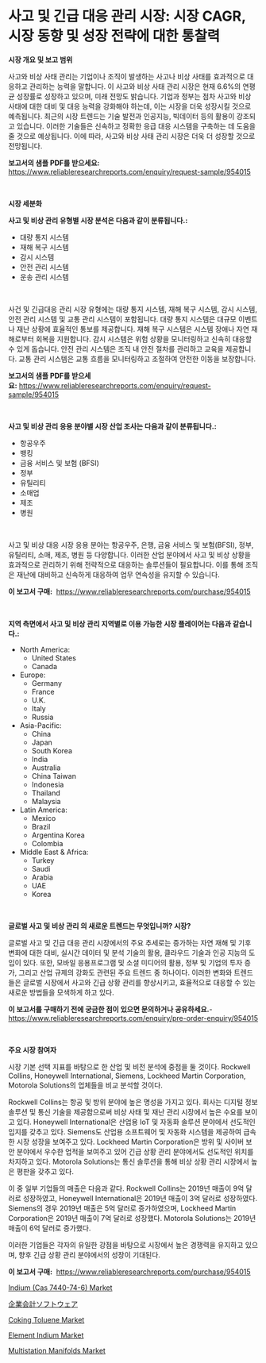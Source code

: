 <p><h1>사고 및 긴급 대응 관리 시장: 시장 CAGR, 시장 동향 및 성장 전략에 대한 통찰력</h1></p><p><strong>시장 개요 및 보고 범위</strong></p>
<p><p>사고와 비상 사태 관리는 기업이나 조직이 발생하는 사고나 비상 사태를 효과적으로 대응하고 관리하는 능력을 말합니다. 이 사고와 비상 사태 관리 시장은 현재 6.6%의 연평균 성장률로 성장하고 있으며, 미래 전망도 밝습니다. 기업과 정부는 점차 사고와 비상 사태에 대한 대비 및 대응 능력을 강화해야 하는데, 이는 시장을 더욱 성장시킬 것으로 예측됩니다. 최근의 시장 트렌드는 기술 발전과 인공지능, 빅데이터 등의 활용이 강조되고 있습니다. 이러한 기술들은 신속하고 정확한 응급 대응 시스템을 구축하는 데 도움을 줄 것으로 예상됩니다. 이에 따라, 사고와 비상 사태 관리 시장은 더욱 더 성장할 것으로 전망됩니다.</p></p>
<p><strong>보고서의 샘플 PDF를 받으세요:</strong> <a href="https://www.reliableresearchreports.com/enquiry/request-sample/954015">https://www.reliableresearchreports.com/enquiry/request-sample/954015</a></p>
<p>&nbsp;</p>
<p><strong>시장 세분화</strong></p>
<p><strong>사고 및 비상 관리 유형별 시장 분석은 다음과 같이 분류됩니다.:</strong></p>
<p><ul><li>대량 통지 시스템</li><li>재해 복구 시스템</li><li>감시 시스템</li><li>안전 관리 시스템</li><li>운송 관리 시스템</li></ul></p>
<p>&nbsp;</p>
<p><p>사건 및 긴급대응 관리 시장 유형에는 대량 통지 시스템, 재해 복구 시스템, 감시 시스템, 안전 관리 시스템 및 교통 관리 시스템이 포함됩니다. 대량 통지 시스템은 대규모 이벤트나 재난 상황에 효율적인 통보를 제공합니다. 재해 복구 시스템은 시스템 장애나 자연 재해로부터 회복을 지원합니다. 감시 시스템은 위험 상황을 모니터링하고 신속히 대응할 수 있게 돕습니다. 안전 관리 시스템은 조직 내 안전 절차를 관리하고 교육을 제공합니다. 교통 관리 시스템은 교통 흐름을 모니터링하고 조절하여 안전한 이동을 보장합니다.</p></p>
<p><strong>보고서의 샘플 PDF를 받으세요:</strong>&nbsp;<a href="https://www.reliableresearchreports.com/enquiry/request-sample/954015">https://www.reliableresearchreports.com/enquiry/request-sample/954015</a></p>
<p>&nbsp;</p>
<p><strong> 사고 및 비상 관리 응용 분야별 시장 산업 조사는 다음과 같이 분류됩니다.:</strong></p>
<p><ul><li>항공우주</li><li>뱅킹</li><li>금융 서비스 및 보험 (BFSI)</li><li>정부</li><li>유틸리티</li><li>소매업</li><li>제조</li><li>병원</li></ul></p>
<p>&nbsp;</p>
<p><p>사고 및 비상 대응 시장 응용 분야는 항공우주, 은행, 금융 서비스 및 보험(BFSI), 정부, 유틸리티, 소매, 제조, 병원 등 다양합니다. 이러한 산업 분야에서 사고 및 비상 상황을 효과적으로 관리하기 위해 전략적으로 대응하는 솔루션들이 필요합니다. 이를 통해 조직은 재난에 대비하고 신속하게 대응하여 업무 연속성을 유지할 수 있습니다.</p></p>
<p><strong>이 보고서 구매:</strong>&nbsp; <a href="https://www.reliableresearchreports.com/purchase/954015">https://www.reliableresearchreports.com/purchase/954015</a></p>
<p>&nbsp;</p>
<p><strong>지역 측면에서 사고 및 비상 관리 지역별로 이용 가능한 시장 플레이어는 다음과 같습니다.:</strong></p>
<p><ul>
    <li>
        North America:
        <ul>
            <li>United States</li>
            <li>Canada</li>
        </ul>
    </li>
    <li>
        Europe:
        <ul>
            <li>Germany</li>
            <li>France</li>
            <li>U.K.</li>
            <li>Italy</li>
            <li>Russia</li>
        </ul>
    </li>
    <li>
        Asia-Pacific:
        <ul>
            <li>China</li>
            <li>Japan</li>
            <li>South Korea</li>
            <li>India</li>
            <li>Australia</li>
            <li>China Taiwan</li>
            <li>Indonesia</li>
            <li>Thailand</li>
            <li>Malaysia</li>
        </ul>
    </li>
    <li>
        Latin America:
        <ul>
            <li>Mexico</li>
            <li>Brazil</li>
            <li>Argentina Korea</li>
            <li>Colombia</li>
        </ul>
    </li>
    <li>
        Middle East & Africa:
        <ul>
            <li>Turkey</li>
            <li>Saudi</li>
            <li>Arabia</li>
            <li>UAE</li>
            <li>Korea</li>
        </ul>
    </li>
    </ul></p>
<p>&nbsp;</p>
<p><strong>글로벌 사고 및 비상 관리 의 새로운 트렌드는 무엇입니까? 시장?</strong></p>
<p><p>글로벌 사고 및 긴급 대응 관리 시장에서의 주요 추세로는 증가하는 자연 재해 및 기후 변화에 대한 대비, 실시간 데이터 및 분석 기술의 활용, 클라우드 기술과 인공 지능의 도입이 있다. 또한, 모바일 응용프로그램 및 소셜 미디어의 활용, 정부 및 기업의 투자 증가, 그리고 산업 규제의 강화도 관련된 주요 트렌드 중 하나이다. 이러한 변화와 트렌드들은 글로벌 시장에서 사고와 긴급 상황 관리를 향상시키고, 효율적으로 대응할 수 있는 새로운 방법들을 모색하게 하고 있다.</p></p>
<p><strong>이 보고서를 구매하기 전에 궁금한 점이 있으면 문의하거나 공유하세요.</strong>- <a href="https://www.reliableresearchreports.com/enquiry/pre-order-enquiry/954015">https://www.reliableresearchreports.com/enquiry/pre-order-enquiry/954015</a></p>
<p>&nbsp;</p>
<p><strong>주요 시장 참여자</strong></p>
<p><p>시장 기본 선택 지표를 바탕으로 한 산업 및 비전 분석에 중점을 둘 것이다. Rockwell Collins, Honeywell International, Siemens, Lockheed Martin Corporation, Motorola Solutions의 업체들을 비교 분석할 것이다.</p><p>Rockwell Collins는 항공 및 방위 분야에 높은 명성을 가지고 있다. 회사는 디지털 정보 솔루션 및 통신 기술을 제공함으로써 비상 사태 및 재난 관리 시장에서 높은 수요를 보이고 있다. Honeywell International은 산업용 IoT 및 자동화 솔루션 분야에서 선도적인 입지를 갖추고 있다. Siemens도 산업용 소프트웨어 및 자동화 시스템을 제공하여 급속한 시장 성장을 보여주고 있다. Lockheed Martin Corporation은 방위 및 사이버 보안 분야에서 우수한 업적을 보여주고 있어 긴급 상황 관리 분야에서도 선도적인 위치를 차지하고 있다. Motorola Solutions는 통신 솔루션을 통해 비상 상황 관리 시장에서 높은 평판을 갖추고 있다.</p><p>이 중 일부 기업들의 매출은 다음과 같다. Rockwell Collins는 2019년 매출이 9억 달러로 성장하였고, Honeywell International은 2019년 매출이 3억 달러로 성장하였다. Siemens의 경우 2019년 매출은 5억 달러로 증가하였으며, Lockheed Martin Corporation은 2019년 매출이 7억 달러로 성장했다. Motorola Solutions는 2019년 매출이 6억 달러로 증가했다.</p><p>이러한 기업들은 각자의 유일한 강점을 바탕으로 시장에서 높은 경쟁력을 유지하고 있으며, 향후 긴급 상황 관리 분야에서의 성장이 기대된다.</p></p>
<p><strong>이 보고서 구매:</strong>&nbsp;&nbsp;<a href="https://www.reliableresearchreports.com/purchase/954015">https://www.reliableresearchreports.com/purchase/954015</a></p>
<p><p><a href="https://github.com/Paul14Anderson63/Market-Research-Report-List-3/blob/main/indium-cas-7440-74-6-market.md">Indium (Cas 7440-74-6) Market</a></p><p><a href="https://github.com/ihabdkwlxs948/Market-Research-Report-List-1/blob/main/8898487185098.md">企業会計ソフトウェア</a></p><p><a href="https://issuu.com/reportprime-2/docs/coking-toluene-market-size-2030.pptx">Coking Toluene Market</a></p><p><a href="https://github.com/mabutironaldo/Market-Research-Report-List-3/blob/main/element-indium-market.md">Element Indium Market</a></p><p><a href="https://ivy-potential-64b.notion.site/Multistation-Manifolds-Market-Dynamics-2024-2031-Also-about-Its-Market-Trends-Projections-and-Opp-d256b5687d984c80a4fd67e22da091dd">Multistation Manifolds Market</a></p></p>
